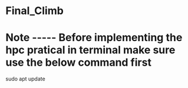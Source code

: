 # Final_Climb

# Note ----- Before implementing the hpc pratical in terminal make sure use the below command first 
 sudo apt update
 
 

